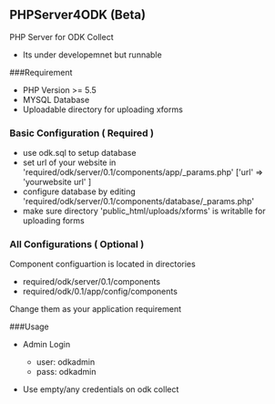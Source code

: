 ## PHPServer4ODK (Beta)
PHP Server for ODK Collect
- Its under developemnet but runnable

###Requirement

- PHP Version >= 5.5
- MYSQL Database
- Uploadable directory for uploading xforms

### Basic Configuration ( Required )
- use odk.sql to setup database
- set url of your website in 'required/odk/server/0.1/components/app/\_params.php' ['url' => 'yourwebsite url' ]
- configure database by editing 'required/odk/server/0.1/components/database/\_params.php'
- make sure directory 'public_html/uploads/xforms' is writablle for uploading forms

### All Configurations ( Optional )
Component configuartion is located in directories

 - required/odk/server/0.1/components
 - required/odk/0.1/app/config/components  

Change them as your application requirement


###Usage

- Admin Login
	- user: odkadmin
	- pass: odkadmin

- Use empty/any credentials on odk collect
